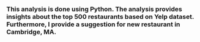 ### This analysis is done using Python. The analysis provides insights about the top 500 restaurants based on Yelp dataset. Furthermore, I provide a suggestion for new restaurant in Cambridge, MA.
